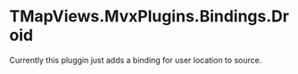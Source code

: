 # TMapViews.MvxPlugins.Bindings.Droid

Currently this pluggin just adds a binding for user location to source. 
